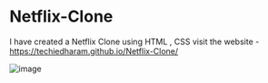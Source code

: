 # Netflix-Clone
I have created a Netflix Clone using HTML , CSS
visit the website - https://techiedharam.github.io/Netflix-Clone/


![image](https://user-images.githubusercontent.com/89570308/213872990-40314d78-1939-478d-b6da-f42799fb28e6.png)
